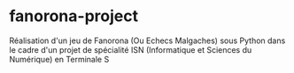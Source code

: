 # fanorona-project
Réalisation d'un jeu de Fanorona (Ou Echecs Malgaches) sous Python dans le cadre d'un projet de spécialité ISN (Informatique et Sciences du Numérique) en Terminale S
